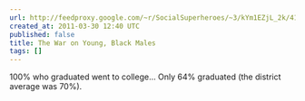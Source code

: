 ```yaml
---
url: http://feedproxy.google.com/~r/SocialSuperheroes/~3/kYm1EZjL_2k/4176116383
created_at: 2011-03-30 12:40 UTC
published: false
title: The War on Young, Black Males
tags: []
---
```


100% who graduated went to college... Only 64% graduated (the district average was 70%).
